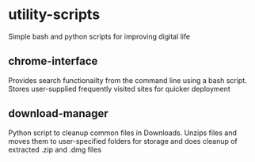 # utility-scripts
Simple bash and python scripts for improving digital life

## chrome-interface
Provides search functionailty from the command line using a bash script. Stores user-supplied frequently visited sites for quicker deployment

## download-manager
Python script to cleanup common files in Downloads. Unzips files and moves them to user-specified folders for storage and does cleanup of extracted .zip and .dmg files
